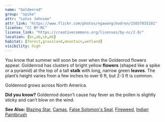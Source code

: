 ```yaml
---
name: "Goldenrod"
group: "spike"
attr: "Lotus Johnson"
attr_link: "https://www.flickr.com/photos/ngawangchodron/15037835181"
license: "CC BY-NC"
license_link: "https://creativecommons.org/licenses/by-nc/2.0/"
location: [bc,ab,sk,mb]
habitat: [forest,grassland,mountain,wetland]
visibility: high 
---
```

You know that summer will soon be over when the Goldenrod flowers appear. Goldenrod has clusters of bright yellow **flowers** (shaped like a spike or a pyramid) at the top of a tall **stalk** with long, narrow green **leaves**. The plant’s height varies from a few inches to over 6 ft, but 2-3 ft is common.

Goldenrod grows across North America.

**Did you know?** Goldenrod doesn’t cause hay fever as the pollen is slightly sticky and can’t blow on the wind.

<!-- generated, do not edit -->
**See Also:**
[Blazing Star](/plants/blazstar),
[Camas](/plants/camas),
[False Solomon's Seal](/plants/falsesol),
[Fireweed](/plants/fireweed),
[Indian Paintbrush](/plants/indpaint)
